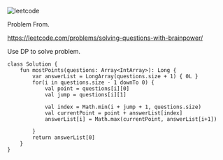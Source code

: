 ![leetcode](https://github.com/MYKIM95/LeetcodeDaily/assets/77060863/42785d43-b27f-4cfb-8cda-04f2102ca20b)

Problem From.

https://leetcode.com/problems/solving-questions-with-brainpower/

Use DP to solve problem.

```
class Solution {
    fun mostPoints(questions: Array<IntArray>): Long {
        var answerList = LongArray(questions.size + 1) { 0L }
        for(i in questions.size - 1 downTo 0) {
            val point = questions[i][0]
            val jump = questions[i][1]
            
            val index = Math.min(i + jump + 1, questions.size)
            val currentPoint = point + answerList[index]
            answerList[i] = Math.max(currentPoint, answerList[i+1])
            
        }
        return answerList[0]
    }
}
```
